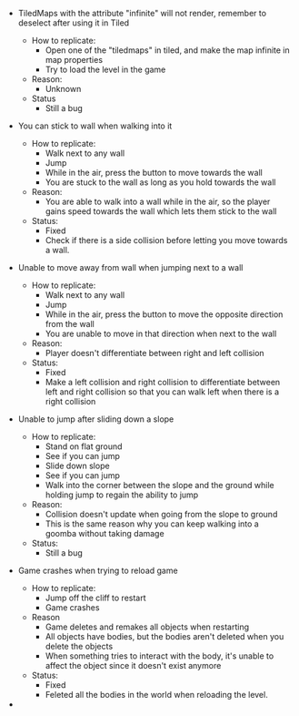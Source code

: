 - TiledMaps with the attribute "infinite" will not render, remember to deselect after using it in Tiled
  - How to replicate:
    - Open one of the "tiledmaps" in tiled, and make the map infinite in map properties
    - Try to load the level in the game
  - Reason:
    - Unknown
  - Status
    - Still a bug


- You can stick to wall when walking into it
  - How to replicate:
      - Walk next to any wall
      - Jump
      - While in the air, press the button to move towards the wall
      - You are stuck to the wall as long as you hold towards the wall
  - Reason:
    - You are able to walk into a wall while in the air, so the player gains speed towards the wall which lets them stick to the wall
  - Status:
    - Fixed
    - Check if there is a side collision before letting you move towards a wall.


- Unable to move away from wall when jumping next to a wall
  - How to replicate:
    - Walk next to any wall
    - Jump
    - While in the air, press the button to move the opposite direction from the wall
    - You are unable to move in that direction when next to the wall
  - Reason:   
    - Player doesn't differentiate between right and left collision
  - Status:
    - Fixed
    - Make a left collision and right collision to differentiate between left and right collision so that you can walk left when there is a right collision


- Unable to jump after sliding down a slope
  - How to replicate:
    - Stand on flat ground
    - See if you can jump
    - Slide down slope
    - See if you can jump
    - Walk into the corner between the slope and the ground while holding jump to regain the ability to jump
  - Reason:
    - Collision doesn't update when going from the slope to ground
    - This is the same reason why you can keep walking into a goomba without taking damage
  - Status:
    - Still a bug


- Game crashes when trying to reload game
  - How to replicate:
    - Jump off the cliff to restart
    - Game crashes
  - Reason
    - Game deletes and remakes all objects when restarting
    - All objects have bodies, but the bodies aren't deleted when you delete the objects
    - When something tries to interact with the body, it's unable to affect the object since it doesn't exist anymore
  - Status:
    - Fixed
    - Feleted all the bodies in the world when reloading the level.


- 